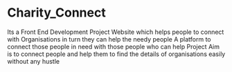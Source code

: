 # Charity_Connect
Its a Front End Development Project
Website which helps people to connect with Organisations in turn they can help the needy people
A platform to connect those people in need with those people who can help
Project Aim is to connect people and help them to find the details of organisations easily without any hustle
